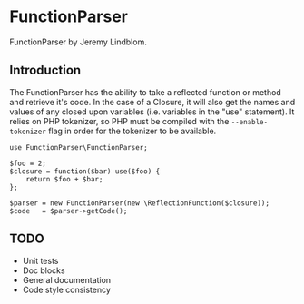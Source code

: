 # FunctionParser

FunctionParser by Jeremy Lindblom.

## Introduction

The FunctionParser has the ability to take a reflected function or method and retrieve it's code. In the case of a
Closure, it will also get the names and values of any closed upon variables (i.e. variables in the "use" statement).
It relies on PHP tokenizer, so PHP must be compiled with the `--enable-tokenizer` flag in order for the tokenizer to be
available.

    use FunctionParser\FunctionParser;

    $foo = 2;
    $closure = function($bar) use($foo) {
        return $foo + $bar;
    };

    $parser = new FunctionParser(new \ReflectionFunction($closure));
    $code   = $parser->getCode();

## TODO

- Unit tests
- Doc blocks
- General documentation
- Code style consistency
